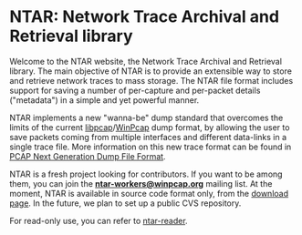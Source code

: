 # NTAR: Network Trace Archival and Retrieval library

Welcome to the NTAR website, the Network Trace Archival and Retrieval library. The main objective of NTAR is to provide an extensible way to store and retrieve network traces to mass storage. The NTAR file format includes support for saving a number of per-capture and per-packet details ("metadata") in a simple and yet powerful manner.

NTAR implements a new "wanna-be" dump standard that overcomes the limits of the current [libpcap](http://www.tcpdump.org/)/[WinPcap](http://www.winpcap.org/) dump format, by allowing the user to save packets coming from multiple interfaces and different data-links in a single trace file. More information on this new trace format can be found in [PCAP Next Generation Dump File Format](https://www.winpcap.org/ntar/draft/PCAP-DumpFileFormat.html).

NTAR is a fresh project looking for contributors. If you want to be among them, you can join the **ntar-workers@winpcap.org** mailing list. At the moment, NTAR is available in source code format only, from the [download page](https://www.winpcap.org/ntar/download/default.htm). In the future, we plan to set up a public CVS repository.

For read-only use, you can refer to [ntar-reader](https://github.com/winking324/ntar-reader).
